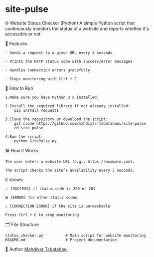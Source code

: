 # site-pulse
🌐 Website Status Checker (Python)
A simple Python script that continuously monitors the status of a website and reports whether it's accessible or not.

📌 Features

	- Sends a request to a given URL every 3 seconds

	- Prints the HTTP status code with success/error messages

	- Handles connection errors gracefully

	- Stops monitoring with Ctrl + C

🚀 How to Run

	1.Make sure you have Python 3.x installed.

	2.Install the required library if not already installed:
		pip install requests

	3.Clone the repository or download the script:
		git clone https://github.com/mahdiyar-tabatabaei/site-pulse
		cd site-pulse

	4.Run the script:
		python SitePulse.py

🛠️ How It Works

	The user enters a website URL (e.g., https://example.com).

	The script checks the site’s availability every 3 seconds.

It shows:

	✅ [SUCCESS] if status code is 200 or 201

	❌ [ERROR] for other status codes

	⚠️ [CONNECTION ERROR] if the site is unreachable

	Press Ctrl + C to stop monitoring.

🗂️ File Structure

	status_checker.py          # Main script for website monitoring
	README.md                  # Project documentation
👤 Author
	[Mahdiyar Tabatabaei](https://github.com/mahdiyar-tabatabaei)
